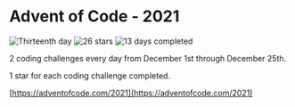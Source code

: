 # Advent of Code - 2021

![Thirteenth day](https://img.shields.io/badge/day%20-13-blue)
![26 stars](https://img.shields.io/badge/stars%20⭐-26-orange)
![13 days completed](https://img.shields.io/badge/days%20completed-13-purple)

2 coding challenges every day from December 1st through December 25th.

1 star for each coding challenge completed.

[https://adventofcode.com/2021](https://adventofcode.com/2021)
